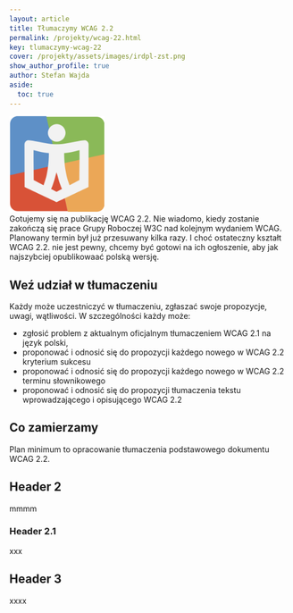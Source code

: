 ```yaml
---
layout: article
title: Tłumaczymy WCAG 2.2
permalink: /projekty/wcag-22.html
key: tlumaczymy-wcag-22
cover: /projekty/assets/images/irdpl-zst.png
show_author_profile: true
author: Stefan Wajda
aside:
  toc: true
---
```


<div class="item_image">
<img src="/projekty/assets/images/irdpl-zst.png" alt="Obraz zastępczy" width="170">
</div>
<div class="item_content">
Gotujemy się na publikację WCAG 2.2. Nie wiadomo, kiedy zostanie zakończą się prace Grupy Roboczej W3C nad kolejnym wydaniem WCAG. Planowany termin był już przesuwany kilka razy. I choć ostateczny kształt WCAG 2.2. nie jest pewny, chcemy być gotowi na ich ogłoszenie, aby jak najszybciej opublikowaać polską wersję.
</div>   

  

<!--more-->

## Weź udział w tłumaczeniu
Każdy może uczestniczyć w tłumaczeniu, zgłaszać swoje propozycje, uwagi, wątliwości. W szczególności każdy może:
- zgłosić problem z aktualnym oficjalnym tłumaczeniem WCAG 2.1 na język polski, 
- proponować i odnosić się do propozycji każdego nowego w WCAG 2.2 kryterium sukcesu
- proponować i odnosić się do propozycji każdego nowego w WCAG 2.2 terminu słownikowego
- proponować i odnosić się do propozycji tłumaczenia tekstu wprowadzającego i opisującego WCAG 2.2

## Co zamierzamy
Plan minimum to opracowanie tłumaczenia podstawowego dokumentu WCAG 2.2.


## Header 2
mmmm
### Header 2.1
xxx
## Header 3
xxxx




